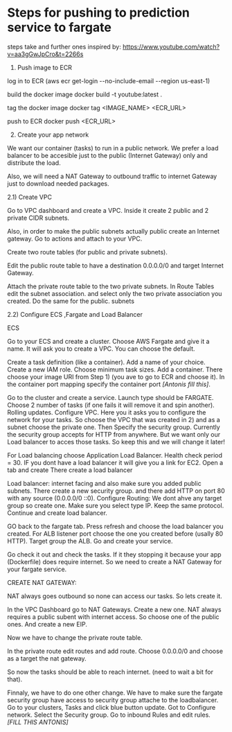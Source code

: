 # Steps for pushing to prediction service to fargate

steps take and further ones inspired by: 
https://www.youtube.com/watch?v=aa3gGwJpCro&t=2266s

1) Push image to ECR

log in to ECR
(aws ecr get-login --no-include-email --region us-east-1)

build the docker image
docker build -t youtube:latest .

tag the docker image
docker tag <IMAGE_NAME> <ECR_URL>

push to ECR
docker push <ECR_URL>

2) Create your app network

We want our container (tasks) to run in a public network. We prefer a load balancer to be accesible just to the public (Internet Gateway) only and distribute the load.

Also, we will need a NAT Gateway to outbound traffic to internet Gateway just to download needed packages.

2.1) Create VPC


Go to VPC dashboard and create a VPC.
Inside it create 2 public and 2 private CIDR subnets.

Also, in order to make the public subnets actually public create an Internet gateway. Go to actions and attach to your VPC.

Create two route tables (for public and private subnets).

Edit the public route table to have a destination 0.0.0.0/0 and target Internet Gateway.

Attach the private route table to the two private subnets. In Route Tables edit the subnet association. and select only the two private association you created. Do the same for the public. subnets

2.2) Configure ECS ,Fargate and Load Balancer

ECS

Go to your ECS and create a cluster.
Choose AWS Fargate and give it a name. It will ask you to create a VPC. You can choose the default.

Create a task definition (like a container). Add a name of your choice. Create a new IAM role.
Choose minimum task sizes. Add a container. There choose your image URI from Step 1) (you ave to go to ECR and choose it). In the container port mapping specify the container port *[Antonis fill this]*.

Go to the cluster and create a service. Launch type should be FARGATE. Choose 2 number of tasks (if one fails it will remove it and spin another). Rolling updates.
Configure VPC. Here you it asks you to configure the network for your tasks. So choose the VPC that was created in 2) and as a subnet choose the private one. Then Specify the security group. Currently the security group accepts for HTTP from anywhere. But we want only our Load balancer to acces those tasks. So keep this and we will change it later!

For Load balancing choose Application Load Balancer. Health check period = 30. IF you dont have a load balancer it will give you a link for EC2. Open a tab and create There create a load balancer

Load balancer: internet facing and also make sure you added public subnets. There create a new security group. and there add HTTP on port 80 with any source (0.0.0.0/0 ::0). Configure Routing: We dont ahve any target group so create one. Make sure you select type IP. Keep the same protocol. Continue and create load balancer.

GO back to the fargate tab. Press refresh and choose the load balancer you created. For ALB listener port choose the one you created before (usally 80 HTTP). Target group the ALB. Go and create your service.

Go check it out and check the tasks. If it they stopping it because your app (Dockerfile) does require internet. So we need to create a NAT Gateway for your fargate service.

CREATE NAT GATEWAY:

NAT always goes outbound so none can access our tasks. So lets create it.

In the VPC Dashboard go to NAT Gateways. Create a new one. NAT always requires a public subent with internet access. So choose one of the public ones. And create a new EIP. 

Now we have to change the private route table.

In the private route edit routes and add route. Choose 0.0.0.0/0 and choose as a target the nat gateway.

So now the tasks should be able to reach internet. (need to wait a bit  for that).

Finnaly, we have to do one other change. We have to make sure the fargate security group have access to security group attache to the loadbalancer. Go to your clusters, Tasks and click blue button update. Got to Configure network. Select the Security group. Go to inbound Rules and edit rules. *[FILL THIS ANTONIS]*



















